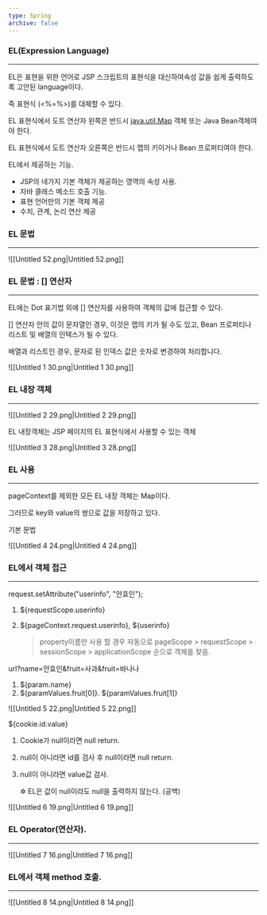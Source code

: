 ```yaml
---
type: Spring
archive: false
---
```

### EL(Expression Language)

---

EL은 표현을 위한 언어로 JSP 스크립트의 표현식을 대신하여속성 값을 쉽게 출력하도록 고안된 language이다.

즉 표현식 (<%=%>)를 대체할 수 있다.

EL 표현식에서 도트 연산자 왼쪽은 반드시 [java.util.Map](http://java.util.Map) 객체 또는 Java Bean객체여야 한다.

EL 표현식에서 도트 연산자 오른쪽은 반드시 맵의 키이거나 Bean 프로퍼티여야 한다.

EL에서 제공하는 기능.

- JSP의 네가지 기본 객체가 제공하는 영역의 속성 사용.
- 자바 클래스 메소드 호출 기능.
- 표현 언어만의 기본 객체 제공
- 수치, 관계, 논리 연산 제공

  

### EL 문법

---

![[Untitled 52.png|Untitled 52.png]]

  

### EL 문법 : [] 연산자

---

EL에는 Dot 표기법 외에 [] 연산자를 사용하여 객체의 값에 접근할 수 있다.

[] 연산자 안의 값이 문자열인 경우, 이것은 맵의 키가 될 수도 있고, Bean 프로퍼티나 리스트 및 배열의 인텍스가 될 수 있다.

배열과 리스트인 경우, 문자로 된 인덱스 값은 숫자로 변경하여 처리합니다.

![[Untitled 1 30.png|Untitled 1 30.png]]

  

### EL 내장 객체

---

![[Untitled 2 29.png|Untitled 2 29.png]]

  

EL 내장객체는 JSP 페이지의 EL 표현식에서 사용할 수 있는 객체

![[Untitled 3 28.png|Untitled 3 28.png]]

  

### EL 사용

---

pageContext를 제외한 모든 EL 내장 객체는 Map이다.

그러므로 key와 value의 쌍으로 값을 저장하고 있다.

기본 문법

![[Untitled 4 24.png|Untitled 4 24.png]]

  

### EL에서 객체 접근

---

request.setAttribute("userinfo", "안효인");

1. ${requestScope.userinfo}
2. ${pageContext.request.userinfo}, ${userinfo}
    
    > property이름만 사용 할 경우 자동으로 pageScope > requestScope > sessionScope > applicationScope 순으로 객체를 찾음.
    

url?name=안효인&fruit=사과&fruit=바나나

1. ${param.name}
2. ${paramValues.fruit[0]}. ${paramValues.fruit[1]}

![[Untitled 5 22.png|Untitled 5 22.png]]

  

${cookie.id.value}

1. Cookie가 null이라면 null return.
2. null이 아니라면 id를 검사 후 null이라면 null return.
3. null이 아니라면 value값 검사.
    
    ✲ EL은 값이 null이라도 null을 출력하지 않는다. (공백)
    

![[Untitled 6 19.png|Untitled 6 19.png]]

  

### EL Operator(연산자).

---

![[Untitled 7 16.png|Untitled 7 16.png]]

  

### EL에서 객체 method 호출.

---

![[Untitled 8 14.png|Untitled 8 14.png]]